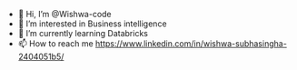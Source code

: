 - 👋 Hi, I’m @Wishwa-code
- 👀 I’m interested in Business intelligence
- 🌱 I’m currently learning Databricks
- 📫 How to reach me https://www.linkedin.com/in/wishwa-subhasingha-2404051b5/

<!---
Wishwa-code/Wishwa-code is a ✨ special ✨ repository because its `README.md` (this file) appears on your GitHub profile.
You can click the Preview link to take a look at your changes.
--->
